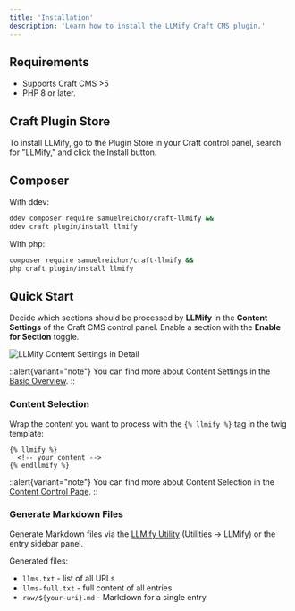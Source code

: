 ```yaml
---
title: 'Installation'
description: 'Learn how to install the LLMify Craft CMS plugin.'
---
```


## Requirements

- Supports Craft CMS >5
- PHP 8 or later.

## Craft Plugin Store

To install LLMify, go to the Plugin Store in your Craft control panel, search for "LLMify," and click the Install button.

## Composer

With ddev: 

```bash
ddev composer require samuelreichor/craft-llmify &&
ddev craft plugin/install llmify
```

With php: 

```bash
composer require samuelreichor/craft-llmify &&
php craft plugin/install llmify
```

## Quick Start

Decide which sections should be processed by **LLMify** in the **Content Settings** of the Craft CMS control panel.
Enable a section with the **Enable for Section** toggle.

![LLMify Content Settings in Detail](/images/bitmap/llmify-content-settings-detail.png)

::alert{variant="note"}
You can find more about Content Settings in the [Basic Overview](/libraries/craft-llmify/usage/basic-overview#content-settings).
::

### Content Selection

Wrap the content you want to process with the `{% llmify %}` tag in the twig template:

```twig
{% llmify %}
  <!-- your content -->
{% endllmify %}
```

::alert{variant="note"}
You can find more about Content Selection in the [Content Control Page](/libraries/craft-llmify/usage/content-control).
::

### Generate Markdown Files

Generate Markdown files via the [LLMify Utility](/libraries/craft-llmify/usage/basic-overview#llmify-utility) (Utilities -> LLMify) or the entry sidebar panel.

Generated files:

- `llms.txt` - list of all URLs
- `llms-full.txt` - full content of all entries
- `raw/${your-uri}.md` - Markdown for a single entry
